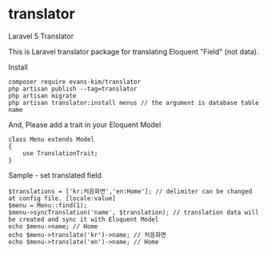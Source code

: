 # translator
Laravel 5 Translator

 This is Laravel translator package for translating Eloquent "Field" (not data).
 
Install
 
    composer require evans-kim/translator
    php artisan publish --tag=translator
    php artisan migrate
    php artisan translator:install menus // the argument is database table name

And, Please add a trait in your Eloquent Model
   
    class Menu extends Model
    {
        use TranslationTrait;
    }

Sample - set translated field

    $translations = ['kr:처음화면','en:Home']; // delimiter can be changed at config file. [locale:value] 
    $menu = Menu::find(1);
    $menu->syncTranslation('name', $translation); // translation data will be created and sync it with Eloquent Model
    echo $menu->name; // Home
    echo $menu->translate('kr')->name; // 처음화면
    echo $menu->translate('en')->name; // Home
